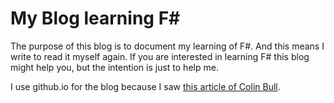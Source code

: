 # My Blog learning F#

The purpose of this blog is to document my learning of F#. 
And this means I write to read it myself again.
If you are interested in learning F# this blog might help you, but the intention is just to help me.

I use github.io for the blog because I saw [this article of Colin Bull](http://www.colinbull.net/2014/11/04/Blogging-with-FSharp/).